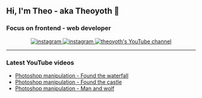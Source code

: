 ## Hi, I'm Theo - aka Theoyoth 👋

### Focus on frontend - web developer

<p align="center">
  <a href="https://instagram.com/yothphotos" target="_blank">
    <img src="https://img.shields.io/twitter/url?color=blue&label=INSTAGRAM&logo=instagram&logoColor=blue&style=for-the-badge&url=https%3A%2F%2Fwww.instagram.com%2Fyothphotos%2F" alt="instagram"/>
  </a>
  <a href="https://instagram.com/theoyoth" target="_blank">
    <img src="https://img.shields.io/twitter/url?color=orange&label=INSTAGRAM&logo=instagram&logoColor=orange&style=for-the-badge&url=https%3A%2F%2Fwww.instagram.com%2Ftheoyoth%2F" alt="instagram"/>
  </a>
  <a href="https://www.youtube.com/channel/UCF3t40-awz3eOb9FqNhcesQ" target="_blank">
    <img src="https://img.shields.io/twitter/url?color=red&label=YOUTUBE&logo=youtube&logoColor=red&style=for-the-badge&url=https%3A%2F%2Fwww.youtube.com%2Fchannel%2FUCF3t40-awz3eOb9FqNhcesQ" alt="theoyoth's YouTube channel"/>
  </a>
</p>

---
### Latest YouTube videos

<!-- YOUTUBE-VIDEOS-LIST:START -->
- [Photoshop manipulation - Found the waterfall](https://www.youtube.com/watch?v=mNsbPbXKwNo&t=1s)
- [Photoshop manipulation - Found the castle](https://www.youtube.com/watch?v=Hs42yQwixbQ)
- [Photoshop manipulation - Man and wolf](https://www.youtube.com/watch?v=kKVYFIP9YQo)
<!-- YOUTUBE-VIDEOS-LIST:END -->
